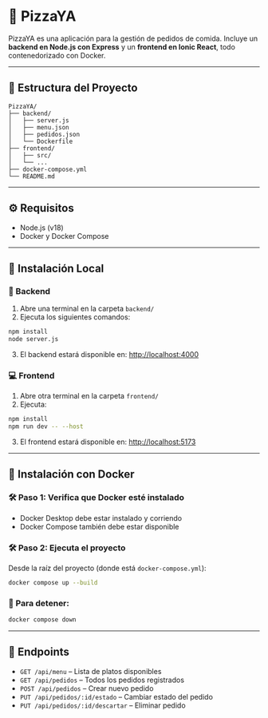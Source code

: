 # 🍕 PizzaYA

PizzaYA es una aplicación para la gestión de pedidos de comida. Incluye un **backend en Node.js con Express** y un **frontend en Ionic React**, todo contenedorizado con Docker.

---

## 📂 Estructura del Proyecto

```
PizzaYA/
├── backend/
│   ├── server.js
│   ├── menu.json
│   ├── pedidos.json
│   └── Dockerfile
├── frontend/
│   ├── src/
│   └── ...
├── docker-compose.yml
└── README.md
```

---

## ⚙️ Requisitos

- Node.js (v18)
- Docker y Docker Compose

---

## 🧪 Instalación Local

### 🔧 Backend

1. Abre una terminal en la carpeta `backend/`
2. Ejecuta los siguientes comandos:

```bash
npm install
node server.js
```

3. El backend estará disponible en: [http://localhost:4000](http://localhost:4000)

### 💻 Frontend

1. Abre otra terminal en la carpeta `frontend/`
2. Ejecuta:

```bash
npm install
npm run dev -- --host
```

3. El frontend estará disponible en: [http://localhost:5173](http://localhost:5173)

---

## 🐳 Instalación con Docker

### 🛠️ Paso 1: Verifica que Docker esté instalado

- Docker Desktop debe estar instalado y corriendo
- Docker Compose también debe estar disponible

### 🛠️ Paso 2: Ejecuta el proyecto

Desde la raíz del proyecto (donde está `docker-compose.yml`):

```bash
docker compose up --build
```

### 🛑 Para detener:

```bash
docker compose down
```

---

## 🧾 Endpoints

- `GET /api/menu` – Lista de platos disponibles
- `GET /api/pedidos` – Todos los pedidos registrados
- `POST /api/pedidos` – Crear nuevo pedido
- `PUT /api/pedidos/:id/estado` – Cambiar estado del pedido
- `PUT /api/pedidos/:id/descartar` – Eliminar pedido
